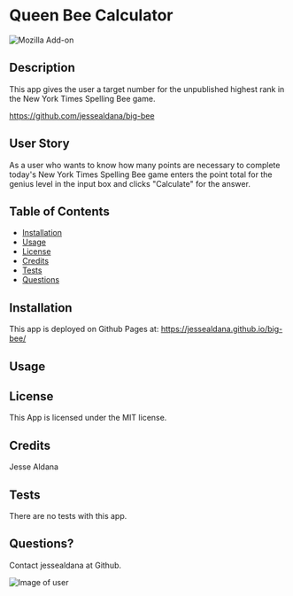 #  Queen Bee Calculator
  ![Mozilla Add-on](https://img.shields.io/amo/v/blue?color=blue&label=QueenBee%20Calculator&logoColor=white)
  
 ## Description

  This app gives the user a target number for the unpublished highest rank in the New York Times Spelling Bee game.

  https://github.com/jessealdana/big-bee

 ## User Story

  As a user who wants to know how many points are necessary to complete today's New York Times Spelling Bee game enters the point total for the genius level in the input box and clicks "Calculate" for the answer.   

 
 ## Table of Contents
  * [Installation](#Installation)
  * [Usage](#Usage)
  * [License](#license)
  * [Credits](#credits)
  * [Tests](#tests)
  * [Questions](#questions)

 ## Installation

This app is deployed on Github Pages at:
https://jessealdana.github.io/big-bee/


 ## Usage


 ## License
 
 This App is licensed under the MIT license.

 ## Credits
 
 Jesse Aldana

 ## Tests
 
 There are no tests with this app.

 ## Questions?
 
 Contact jessealdana at Github.
 
 ![Image of user](https://avatars0.githubusercontent.com/u/61436744?v=4)

